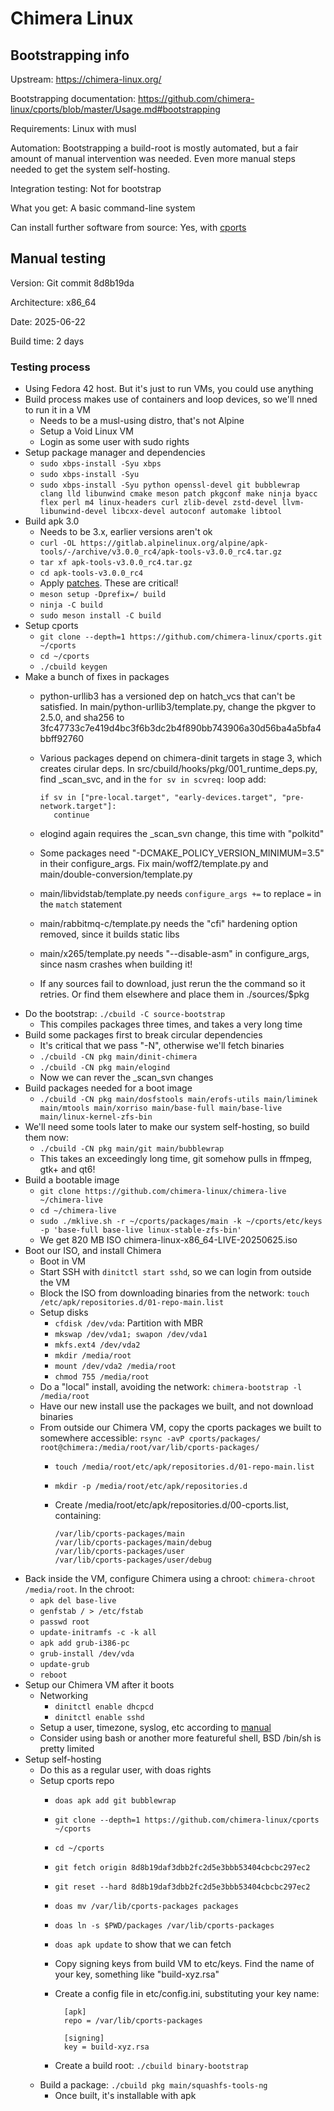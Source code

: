 # Chimera Linux

## Bootstrapping info

Upstream: https://chimera-linux.org/

Bootstrapping documentation: https://github.com/chimera-linux/cports/blob/master/Usage.md#bootstrapping

Requirements: Linux with musl

Automation: Bootstrapping a build-root is mostly automated, but a fair amount of manual intervention was needed. Even more manual steps needed to get the system self-hosting.

Integration testing: Not for bootstrap

What you get: A basic command-line system

Can install further software from source: Yes, with [cports](https://github.com/chimera-linux/cports)

## Manual testing

Version: Git commit 8d8b19da

Architecture: x86_64

Date: 2025-06-22

Build time: 2 days

### Testing process

* Using Fedora 42 host. But it's just to run VMs, you could use anything
* Build process makes use of containers and loop devices, so we'll nned to run it in a VM
  * Needs to be a musl-using distro, that's not Alpine
  * Setup a Void Linux VM
  * Login as some user with sudo rights
* Setup package manager and dependencies
  * `sudo xbps-install -Syu xbps`
  * `sudo xbps-install -Syu`
  * `sudo xbps-install -Syu python openssl-devel git bubblewrap clang lld libunwind cmake meson patch pkgconf make ninja byacc flex perl m4 linux-headers curl zlib-devel zstd-devel llvm-libunwind-devel libcxx-devel autoconf automake libtool`
* Build apk 3.0
  * Needs to be 3.x, earlier versions aren't ok
  * `curl -OL https://gitlab.alpinelinux.org/alpine/apk-tools/-/archive/v3.0.0_rc4/apk-tools-v3.0.0_rc4.tar.gz`
  * `tar xf apk-tools-v3.0.0_rc4.tar.gz`
  * `cd apk-tools-v3.0.0_rc4`
  * Apply [patches](https://github.com/chimera-linux/cports/tree/master/main/apk-tools/patches). These are critical!
  * `meson setup -Dprefix=/ build`
  * `ninja -C build`
  * `sudo meson install -C build`
* Setup cports
  * `git clone --depth=1 https://github.com/chimera-linux/cports.git ~/cports`
  * `cd ~/cports`
  * `./cbuild keygen`
* Make a bunch of fixes in packages
  * python-urllib3 has a versioned dep on hatch_vcs that can't be satisfied. In main/python-urllib3/template.py, change the pkgver to 2.5.0, and sha256 to 3fc47733c7e419d4bc3f6b3dc2b4f890bb743906a30d56ba4a5bfa4bbff92760
  * Various packages depend on chimera-dinit targets in stage 3, which creates cirular deps. In src/cbuild/hooks/pkg/001_runtime_deps.py, find _scan_svc, and in the `for sv in scvreq:` loop add:

        if sv in ["pre-local.target", "early-devices.target", "pre-network.target"]:
           continue

  * elogind again requires the _scan_svn change, this time with "polkitd"
  * Some packages need "-DCMAKE_POLICY_VERSION_MINIMUM=3.5" in their configure_args. Fix main/woff2/template.py and main/double-conversion/template.py
  * main/libvidstab/template.py needs `configure_args +=` to replace `=` in the `match` statement
  * main/rabbitmq-c/template.py needs the "cfi" hardening option removed, since it builds static libs
  * main/x265/template.py needs "--disable-asm" in configure_args, since nasm crashes when building it!
  * If any sources fail to download, just rerun the the command so it retries. Or find them elsewhere and place them in ./sources/$pkg
* Do the bootstrap: `./cbuild -C source-bootstrap`
  * This compiles packages three times, and takes a very long time
* Build some packages first to break circular dependencies
  * It's critical that we pass "-N", otherwise we'll fetch binaries
  * `./cbuild -CN pkg main/dinit-chimera`
  * `./cbuild -CN pkg main/elogind`
  * Now we can rever the _scan_svn changes
* Build packages needed for a boot image
  * `./cbuild -CN pkg main/dosfstools main/erofs-utils main/liminek main/mtools main/xorriso main/base-full main/base-live main/linux-kernel-zfs-bin`
* We'll need some tools later to make our system self-hosting, so build them now:
  * `./cbuild -CN pkg main/git main/bubblewrap`
  * This takes an exceedingly long time, git somehow pulls in ffmpeg, gtk+ and qt6!
* Build a bootable image
  * `git clone https://github.com/chimera-linux/chimera-live ~/chimera-live`
  * `cd ~/chimera-live`
  * `sudo ./mklive.sh -r ~/cports/packages/main -k ~/cports/etc/keys -p 'base-full base-live linux-stable-zfs-bin'`
  * We get 820 MB ISO chimera-linux-x86_64-LIVE-20250625.iso
* Boot our ISO, and install Chimera
  * Boot in VM
  * Start SSH with `dinitctl start sshd`, so we can login from outside the VM
  * Block the ISO from downloading binaries from the network: `touch /etc/apk/repositories.d/01-repo-main.list`
  * Setup disks
    * `cfdisk /dev/vda`: Partition with MBR
    * `mkswap /dev/vda1; swapon /dev/vda1`
    * `mkfs.ext4 /dev/vda2`
    * `mkdir /media/root`
    * `mount /dev/vda2 /media/root`
    * `chmod 755 /media/root`
  * Do a "local" install, avoiding the network: `chimera-bootstrap -l /media/root`
  * Have our new install use the packages we built, and not download binaries
  * From outside our Chimera VM, copy the cports packages we built to somewhere accessible: `rsync -avP cports/packages/ root@chimera:/media/root/var/lib/cports-packages/`
    * `touch /media/root/etc/apk/repositories.d/01-repo-main.list`
    * `mkdir -p /media/root/etc/apk/repositories.d`
    * Create /media/root/etc/apk/repositories.d/00-cports.list, containing:

          /var/lib/cports-packages/main
          /var/lib/cports-packages/main/debug
          /var/lib/cports-packages/user
          /var/lib/cports-packages/user/debug

* Back inside the VM, configure Chimera using a chroot: `chimera-chroot /media/root`. In the chroot:
  * `apk del base-live`
  * `genfstab / > /etc/fstab`
  * `passwd root`
  * `update-initramfs -c -k all`
  * `apk add grub-i386-pc`
  * `grub-install /dev/vda`
  * `update-grub`
  * `reboot`
* Setup our Chimera VM after it boots
  * Networking
    * `dinitctl enable dhcpcd`
    * `dinitctl enable sshd`
  * Setup a user, timezone, syslog, etc according to [manual](https://chimera-linux.org/docs/configuration/post-installation)
  * Consider using bash or another more featureful shell, BSD /bin/sh is pretty limited
* Setup self-hosting
  * Do this as a regular user, with doas rights
  * Setup cports repo
    * `doas apk add git bubblewrap`
    * `git clone --depth=1 https://github.com/chimera-linux/cports ~/cports`
    * `cd ~/cports`
    * `git fetch origin 8d8b19daf3dbb2fc2d5e3bbb53404cbcbc297ec2`
    * `git reset --hard 8d8b19daf3dbb2fc2d5e3bbb53404cbcbc297ec2`
    * `doas mv /var/lib/cports-packages packages`
    * `doas ln -s $PWD/packages /var/lib/cports-packages`
    * `doas apk update` to show that we can fetch
    * Copy signing keys from build VM to etc/keys. Find the name of your key, something like "build-xyz.rsa"
    * Create a config file in etc/config.ini, substituting your key name:

            [apk]
            repo = /var/lib/cports-packages

            [signing]
            key = build-xyz.rsa

    * Create a build root: `./cbuild binary-bootstrap`
  * Build a package: `./cbuild pkg main/squashfs-tools-ng`
    * Once built, it's installable with apk
